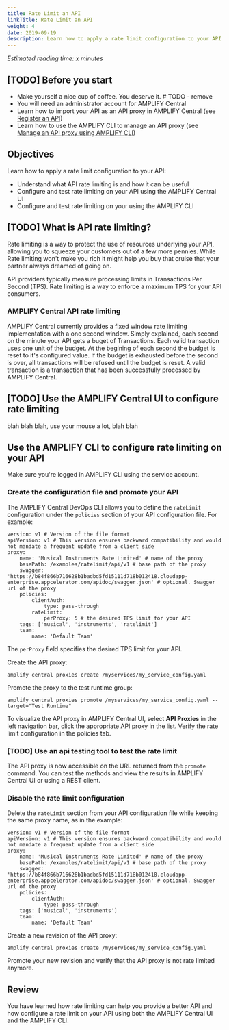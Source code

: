 ```yaml
---
title: Rate Limit an API
linkTitle: Rate Limit an API
weight: 4
date: 2019-09-19
description: Learn how to apply a rate limit configuration to your API.
---
```


*Estimated reading time: x minutes*

## [TODO] Before you start

- Make yourself a nice cup of coffee. You deserve it. # TODO - remove
- You will need an administrator account for AMPLIFY Central
- Learn how to import your API as an API proxy in AMPLIFY Central (see [Register an API](/docs/central/quickstart/#register-an-api))
- Learn how to use the AMPLIFY CLI to manage an API proxy (see [Manage an API proxy using AMPLIFY CLI](/docs/central/quickstart/#register-an-api))

## Objectives

Learn how to apply a rate limit configuration to your API:

- Understand what API rate limiting is and how it can be useful
- Configure and test rate limiting on your API using the AMPLIFY Central UI
- Configure and test rate limiting on your using the AMPLIFY CLI

## [TODO] What is API rate limiting?

Rate limiting is a way to protect the use of resources underlying your API, allowing you to squeeze your customers out of a few more pennies. While Rate limiting won't make you rich it might help you buy that cruise that your partner always dreamed of going on.

API providers typically measure processing limits in Transactions Per Second (TPS). Rate limiting is a way to enforce a maximum TPS for your API consumers.

### AMPLIFY Central API rate limiting

AMPLIFY Central currently provides a fixed window rate limiting implementation with a one second window. Simply explained, each second on the minute your API gets a buget of Transactions. Each valid transaction uses one unit of the budget. At the begining of each second the budget is reset to it's configured value. If the budget is exhausted before the second is over, all transactions will be refused until the budget is reset. A valid transaction is a transaction that has been successfully processed by AMPLIFY Central.

## [TODO] Use the AMPLIFY Central UI to configure rate limiting

blah blah blah, use your mouse a lot, blah blah

## Use the AMPLIFY CLI to configure rate limiting on your API

Make sure you're logged in AMPLIFY CLI using the service account.

### Create the configuration file and promote your API

The AMPLIFY Central DevOps CLI allows you to define the `rateLimit` configuration under the `policies` section of your API configuration file. For example:

```
version: v1 # Version of the file format
apiVersion: v1 # This version ensures backward compatibility and would not mandate a frequent update from a client side
proxy:
    name: 'Musical Instruments Rate Limited' # name of the proxy
    basePath: /examples/ratelimit/api/v1 # base path of the proxy
    swagger: 'https://b84f866b716628b1badbd5fd15111d718b012418.cloudapp-enterprise.appcelerator.com/apidoc/swagger.json' # optional. Swagger url of the proxy
    policies:
        clientAuth:
            type: pass-through
        rateLimit:
            perProxy: 5 # the desired TPS limit for your API
    tags: ['musical', 'instruments', 'ratelimit']
    team:
        name: 'Default Team'
```

The `perProxy` field specifies the desired TPS limit for your API.

Create the API proxy:

```
amplify central proxies create /myservices/my_service_config.yaml
```

Promote the proxy to the test runtime group:

```
amplify central proxies promote /myservices/my_service_config.yaml --target="Test Runtime"
```

To visualize the API proxy in AMPLIFY Central UI, select **API Proxies** in the left navigation bar, click the appropriate API proxy in the list. Verify the rate limit configuration in the policies tab.

### [TODO] Use an api testing tool to test the rate limit

The API proxy is now accessible on the URL returned from the `promote` command. You can test the methods and view the results in AMPLIFY Central UI or using a REST client.

### Disable the rate limit configuration

Delete the `rateLimit` section from your API configuration file while keeping the same proxy name, as in the example:

```
version: v1 # Version of the file format
apiVersion: v1 # This version ensures backward compatibility and would not mandate a frequent update from a client side
proxy:
    name: 'Musical Instruments Rate Limited' # name of the proxy
    basePath: /examples/ratelimit/api/v1 # base path of the proxy
    swagger: 'https://b84f866b716628b1badbd5fd15111d718b012418.cloudapp-enterprise.appcelerator.com/apidoc/swagger.json' # optional. Swagger url of the proxy
    policies:
        clientAuth:
            type: pass-through
    tags: ['musical', 'instruments']
    team:
        name: 'Default Team'
```

Create a new revision of the API proxy:

```
amplify central proxies create /myservices/my_service_config.yaml
```

Promote your new revision and verify that the API proxy is not rate limited anymore.

## Review

You have learned how rate limiting can help you provide a better API and how configure a rate limit on your API using both the AMPLIFY Central UI and the AMPLIFY CLI.
